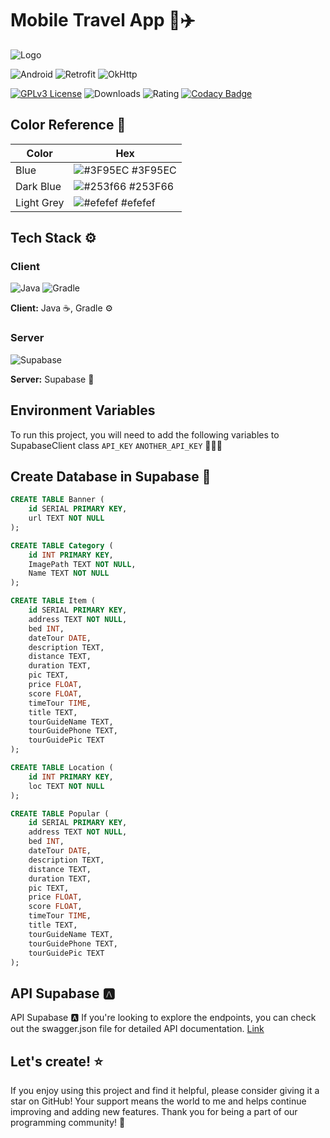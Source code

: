 
# Mobile Travel App 📱✈️


![Logo](https://img.freepik.com/free-photo/3d-cartoon-airplane-sky_23-2151671574.jpg?semt=ais_hybrid)

![Android](https://img.shields.io/badge/android-3DDC84?style=for-the-badge&logo=android&logoColor=white)
![Retrofit](https://img.shields.io/badge/Retrofit-2E7D32?style=for-the-badge&logo=retrofit&logoColor=white)
![OkHttp](https://img.shields.io/badge/OkHttp-FF3D00?style=for-the-badge&logo=okhttp&logoColor=white)

[![GPLv3 License](https://img.shields.io/badge/License-GPL%20v3-green.svg)](https://opensource.org/licenses/)
![Downloads](https://img.shields.io/github/downloads/Merkucios/MobileTravelApp/total.svg)
![Rating](https://img.shields.io/badge/rating-4.5%2F5-brightgreen.svg)
[![Codacy Badge](https://app.codacy.com/project/badge/Grade/5bf1457af8f94e6f960c810cbac2ff06)](https://app.codacy.com/gh/Merkucios/MobileTravelApp/dashboard?utm_source=gh&utm_medium=referral&utm_content=&utm_campaign=Badge_grade)

## Color Reference 🎨

| Color             | Hex                                                                |
| ----------------- | ------------------------------------------------------------------ |
| Blue | ![#3F95EC](https://via.placeholder.com/10/3F95EC?text=+) #3F95EC |
| Dark Blue | ![#253f66](https://via.placeholder.com/10/253f66?text=+) #253F66 |
| Light Grey | ![#efefef](https://via.placeholder.com/10/efefef?text=+) #efefef |


## Tech Stack ⚙️

### Client
![Java](https://img.shields.io/badge/Java-007396?style=for-the-badge&logo=openjdk&logoColor=white) ![Gradle](https://img.shields.io/badge/Gradle-0a3640?style=for-the-badge&logo=gradle&logoColor=white)

**Client:** Java ☕, Gradle ⚙️

### Server
![Supabase](https://img.shields.io/badge/Supabase-3ECF8E?style=for-the-badge&logo=supabase&logoColor=white)

**Server:** Supabase 📂
## Environment Variables

To run this project, you will need to add the following variables to SupabaseClient class
`API_KEY`
`ANOTHER_API_KEY` 🧑🏻‍💻


## Create Database in Supabase 📁

```SQL
CREATE TABLE Banner (
    id SERIAL PRIMARY KEY,
    url TEXT NOT NULL
);

CREATE TABLE Category (
    id INT PRIMARY KEY,
    ImagePath TEXT NOT NULL,
    Name TEXT NOT NULL
);

CREATE TABLE Item (
    id SERIAL PRIMARY KEY,
    address TEXT NOT NULL,
    bed INT,
    dateTour DATE,
    description TEXT,
    distance TEXT,
    duration TEXT,
    pic TEXT,
    price FLOAT,
    score FLOAT,
    timeTour TIME,
    title TEXT,
    tourGuideName TEXT,
    tourGuidePhone TEXT,
    tourGuidePic TEXT
);

CREATE TABLE Location (
    id INT PRIMARY KEY,
    loc TEXT NOT NULL
);

CREATE TABLE Popular (
    id SERIAL PRIMARY KEY,
    address TEXT NOT NULL,
    bed INT,
    dateTour DATE,
    description TEXT,
    distance TEXT,
    duration TEXT,
    pic TEXT,
    price FLOAT,
    score FLOAT,
    timeTour TIME,
    title TEXT,
    tourGuideName TEXT,
    tourGuidePhone TEXT,
    tourGuidePic TEXT
);


```

## API Supabase 🅰️
API Supabase 🅰️
If you're looking to explore the endpoints, you can check out the swagger.json file for detailed API documentation. [Link](https://github.com/Merkucios/MobileTravelApp/blob/main/swagger.json)

## Let's create! ⭐

If you enjoy using this project and find it helpful, please consider giving it a star on GitHub! Your support means the world to me and helps continue improving and adding new features. Thank you for being a part of our programming community! 🌟
